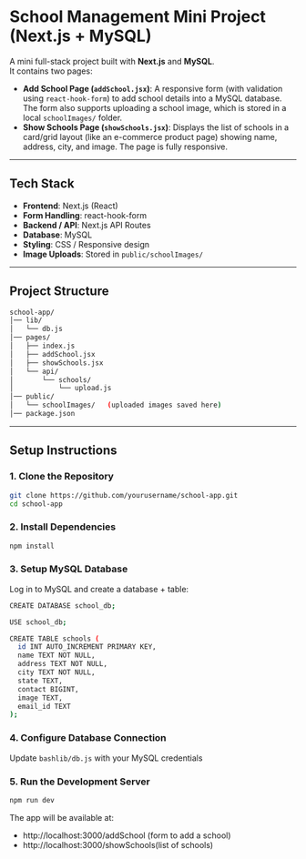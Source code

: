 # School Management Mini Project (Next.js + MySQL)

A mini full-stack project built with **Next.js** and **MySQL**.  
It contains two pages:

- **Add School Page (`addSchool.jsx`)**: A responsive form (with validation using `react-hook-form`) to add school details into a MySQL database. The form also supports uploading a school image, which is stored in a local `schoolImages/` folder.  
- **Show Schools Page (`showSchools.jsx`)**: Displays the list of schools in a card/grid layout (like an e-commerce product page) showing name, address, city, and image. The page is fully responsive.

---

## Tech Stack
- **Frontend**: Next.js (React)
- **Form Handling**: react-hook-form
- **Backend / API**: Next.js API Routes
- **Database**: MySQL
- **Styling**: CSS / Responsive design
- **Image Uploads**: Stored in `public/schoolImages/`

---

## Project Structure
```bash
school-app/
│── lib/
│   └── db.js
│── pages/
│   ├── index.js
│   ├── addSchool.jsx
│   ├── showSchools.jsx
│   └── api/
│       └── schools/
│           └── upload.js
│── public/
│   └── schoolImages/   (uploaded images saved here)
│── package.json
```


---

## Setup Instructions

### 1. Clone the Repository
```bash
git clone https://github.com/yourusername/school-app.git
cd school-app
```

### 2. Install Dependencies
```bash
npm install
```

### 3. Setup MySQL Database
Log in to MySQL and create a database + table:
```bash
CREATE DATABASE school_db;

USE school_db;

CREATE TABLE schools (
  id INT AUTO_INCREMENT PRIMARY KEY,
  name TEXT NOT NULL,
  address TEXT NOT NULL,
  city TEXT NOT NULL,
  state TEXT,
  contact BIGINT,
  image TEXT,
  email_id TEXT
);
```

### 4. Configure Database Connection
Update ```bashlib/db.js``` with your MySQL credentials

### 5. Run the Development Server
```bash
npm run dev
```

The app will be available at:
- http://localhost:3000/addSchool (form to add a school)
- http://localhost:3000/showSchools(list of schools)
